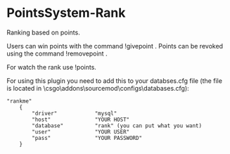 # PointsSystem-Rank

Ranking based on points.

Users can win points with the command !givepoint <name> . Points can be revoked using the command !removepoint <name>.  

For watch the rank use !points.

For using this plugin you need to add this to your databses.cfg file (the file is located in \csgo\addons\sourcemod\configs\databases.cfg):

```
"rankme"
	{
		"driver"			"mysql"
		"host"				"YOUR HOST"
		"database"			"rank" (you can put what you want)
		"user"				"YOUR USER"
		"pass"				"YOUR PASSWORD"
	}
  ```
